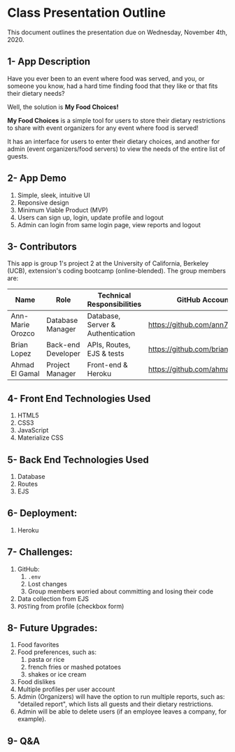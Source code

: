 # Class Presentation Outline

This document outlines the presentation due on Wednesday, November 4th, 2020.

## 1- App Description

Have you ever been to an event where food was served, and you, or someone you know, had a hard time finding food that they like or that fits their dietary needs?

Well, the solution is **My Food Choices!**

**My Food Choices** is a simple tool for users to store their dietary restrictions to share with event organizers for any event where food is served!

It has an interface for users to enter their dietary choices, and another for admin (event organizers/food servers) to view the needs of the entire list of guests.

## 2- App Demo

1. Simple, sleek, intuitive UI
1. Reponsive design
1. Minimum Viable Product (MVP)
1. Users can sign up, login, update profile and logout
1. Admin can login from same login page, view reports and logout

## 3- Contributors

This app is group 1's project 2 at the University of California, Berkeley (UCB), extension's coding bootcamp (online-blended). The group members are:

| Name             | Role               | Technical Responsibilities        | GitHub Account                  |
| ---------------- | ------------------ | --------------------------------- | ------------------------------- |
| Ann-Marie Orozco | Database Manager   | Database, Server & Authentication | https://github.com/ann760       |
| Brian Lopez      | Back-end Developer | APIs, Routes, EJS & tests         | https://github.com/brianslopez  |
| Ahmad El Gamal   | Project Manager    | Front-end & Heroku                | https://github.com/ahmadelgamal |

## 4- Front End Technologies Used

1. HTML5
1. CSS3
1. JavaScript
1. Materialize CSS

## 5- Back End Technologies Used

1. Database
1. Routes
1. EJS

## 6- Deployment:

1. Heroku

## 7- Challenges:

1. GitHub:
   1. `.env`
   1. Lost changes
   1. Group members worried about committing and losing their code
1. Data collection from EJS
1. `POST`ing from profile (checkbox form)

## 8- Future Upgrades:

1. Food favorites
1. Food preferences, such as:
   1. pasta or rice
   1. french fries or mashed potatoes
   1. shakes or ice cream
1. Food dislikes
1. Multiple profiles per user account
1. Admin (Organizers) will have the option to run multiple reports, such as: "detailed report", which lists all guests and their dietary restrictions.
1. Admin will be able to delete users (if an employee leaves a company, for example).

## 9- Q&A
